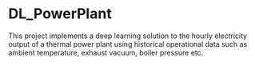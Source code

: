 # DL_PowerPlant
This project implements a deep learning solution to the hourly electricity output of a thermal power plant using historical operational data such as ambient temperature, exhaust vacuum, boiler pressure etc.
